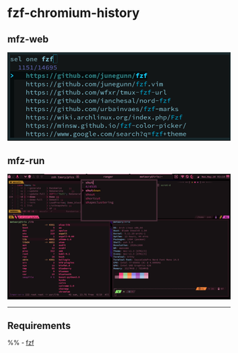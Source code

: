# fzf-chromium-history

mfz-web
-------
![mfz-web](mfz-web_screenshot.png)


mfz-run
-------
![mfz-run](mfz-run_screenshot.png)

***
Requirements
------------
%% - [fzf](https://github.com/junegunn/fzf)

